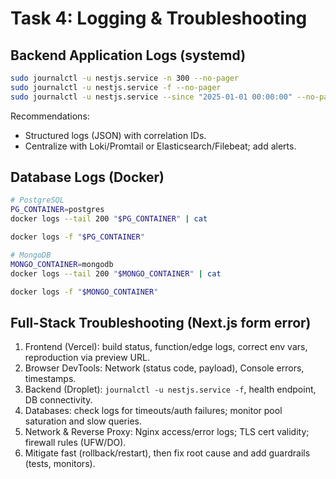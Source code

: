 # Task 4: Logging & Troubleshooting

## Backend Application Logs (systemd)

```bash
sudo journalctl -u nestjs.service -n 300 --no-pager
sudo journalctl -u nestjs.service -f --no-pager
sudo journalctl -u nestjs.service --since "2025-01-01 00:00:00" --no-pager
```

Recommendations:
- Structured logs (JSON) with correlation IDs.
- Centralize with Loki/Promtail or Elasticsearch/Filebeat; add alerts.

## Database Logs (Docker)

```bash
# PostgreSQL
PG_CONTAINER=postgres
docker logs --tail 200 "$PG_CONTAINER" | cat

docker logs -f "$PG_CONTAINER"

# MongoDB
MONGO_CONTAINER=mongodb
docker logs --tail 200 "$MONGO_CONTAINER" | cat

docker logs -f "$MONGO_CONTAINER"
```

## Full-Stack Troubleshooting (Next.js form error)

1. Frontend (Vercel): build status, function/edge logs, correct env vars, reproduction via preview URL.
2. Browser DevTools: Network (status code, payload), Console errors, timestamps.
3. Backend (Droplet): `journalctl -u nestjs.service -f`, health endpoint, DB connectivity.
4. Databases: check logs for timeouts/auth failures; monitor pool saturation and slow queries.
5. Network & Reverse Proxy: Nginx access/error logs; TLS cert validity; firewall rules (UFW/DO).
6. Mitigate fast (rollback/restart), then fix root cause and add guardrails (tests, monitors).
